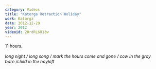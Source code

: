 ```yaml
---
category: Videos
title: "Katorga Retraction Holiday"
work: Katorga
date: 2012-12-20
year: 2012
videoid: 20rdRL6R13w
---
```


11 hours.<br><br><em>long night / long song / mark the hours come and gone / cow in the gray barn /child in the hayloft</em>
